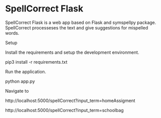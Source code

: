 # SpellCorrect Flask
SpellCorrect Flask is a web app based on Flask and symspellpy package. SpellCorrect processeses the text and give suggestions for mispelled words.

Setup

Install the requirements and setup the development environment.

pip3 install -r requirements.txt

Run the application.

python app.py

Navigate to

http://localhost:5000/spellCorrect?input_term=homeAssigment

http://localhost:5000/spellCorrect?input_term=schoolbag 
